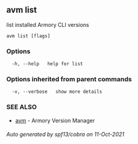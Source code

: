 ## avm list

list installed Armory CLI versions

```
avm list [flags]
```

### Options

```
  -h, --help   help for list
```

### Options inherited from parent commands

```
  -v, --verbose   show more details
```

### SEE ALSO

* [avm](avm.md)	 - Armory Version Manager

###### Auto generated by spf13/cobra on 11-Oct-2021
